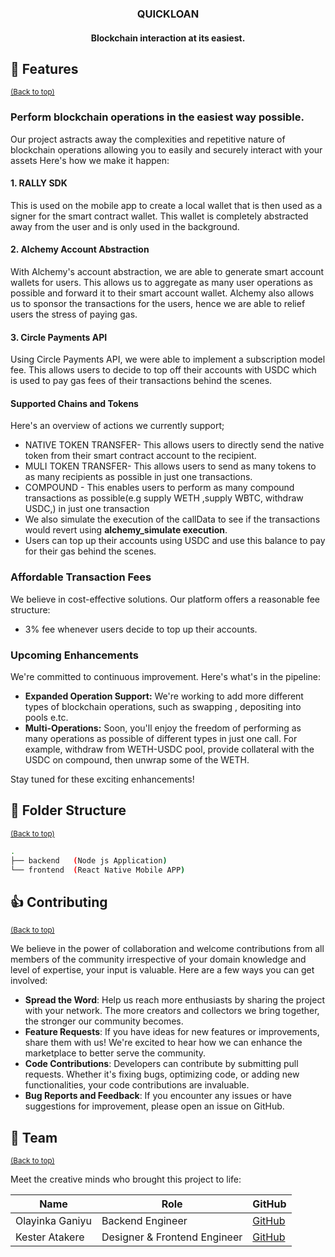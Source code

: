 <h3 align="center">QUICKLOAN</h3>
<h4 align="center">Blockchain interaction at its easiest.</h4>

## 🎯 Features

<sup>[(Back to top)](#------------------------)</sup>

### Perform blockchain operations in the easiest way possible.

Our project astracts away the complexities and repetitive nature of blockchain operations allowing you to easily and securely interact with your assets
Here's how we make it happen:

#### 1. RALLY SDK

This is used on the mobile app to create a local wallet that is then used as a signer for the smart contract wallet. This wallet is completely abstracted away from the user and is only used in the background.

#### 2. Alchemy Account Abstraction

With Alchemy's account abstraction, we are able to generate smart account wallets for users. This allows us to aggregate as many user operations as possible and forward it to their smart account wallet. Alchemy also allows us to sponsor the transactions for the users, hence we are able to relief users the stress of paying gas.

#### 3. Circle Payments API

Using Circle Payments API, we were able to implement a subscription model fee. This allows users to decide to top off their accounts with USDC which is used to pay gas fees of their transactions behind the scenes.

#### Supported Chains and Tokens

Here's an overview of actions we currently support;

- NATIVE TOKEN TRANSFER- This allows users to directly send the native token from their smart contract account to the recipient.
- MULI TOKEN TRANSFER- This allows users to send as many tokens to as many recipients as possible in just one transactions.
- COMPOUND - This enables users to perform as many compound transactions as possible(e.g supply WETH ,supply WBTC, withdraw USDC,) in just one transaction
- We also simulate the execution of the callData to see if the transactions would revert using **alchemy_simulate execution**.
- Users can top up their accounts using USDC and use this balance to pay for their gas behind the scenes.

### Affordable Transaction Fees

We believe in cost-effective solutions. Our platform offers a reasonable fee structure:

- 3% fee whenever users decide to top up their accounts.

### Upcoming Enhancements

We're committed to continuous improvement. Here's what's in the pipeline:

- **Expanded Operation Support:** We're working to add more different types of blockchain operations, such as swapping , depositing into pools e.tc.
- **Multi-Operations:** Soon, you'll enjoy the freedom of performing as many operations as possible of different types in just one call. For example, withdraw from WETH-USDC pool, provide collateral with the USDC on compound, then unwrap some of the WETH.

Stay tuned for these exciting enhancements!

## 🌵 Folder Structure

<sup>[(Back to top)](#------------------------)</sup>

```sh
.
├── backend   (Node js Application)
└── frontend  (React Native Mobile APP)
```

## 👍 Contributing

<sup>[(Back to top)](#------------------------)</sup>

We believe in the power of collaboration and welcome contributions from all members of the community irrespective of your domain knowledge and level of expertise,
your input is valuable.
Here are a few ways you can get involved:

- **Spread the Word**: Help us reach more enthusiasts by sharing the project with your network. The more creators and collectors we bring together, the stronger our community becomes.
- **Feature Requests**: If you have ideas for new features or improvements, share them with us! We're excited to hear how we can enhance the marketplace to better serve the community.
- **Code Contributions**: Developers can contribute by submitting pull requests. Whether it's fixing bugs, optimizing code, or adding new functionalities, your code contributions are invaluable.
- **Bug Reports and Feedback**: If you encounter any issues or have suggestions for improvement, please open an issue on GitHub.

## 👥 Team

<sup>[(Back to top)](#------------------------)</sup>

Meet the creative minds who brought this project to life:

| **Name**        | **Role**                     | **GitHub**                             |
| --------------- | ---------------------------- | -------------------------------------- |
| Olayinka Ganiyu | Backend Engineer             | [GitHub](https://github.com/Jaybee020) |
| Kester Atakere  | Designer & Frontend Engineer | [GitHub](https://github.com/codergon)  |
